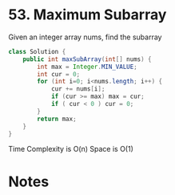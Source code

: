 # 53. Maximum Subarray

Given an integer array nums, find the
subarray

```java
class Solution {
    public int maxSubArray(int[] nums) {
        int max = Integer.MIN_VALUE;
        int cur = 0;
        for (int i=0; i<nums.length; i++) {
            cur += nums[i];
            if (cur >= max) max = cur;
            if ( cur < 0 ) cur = 0; 
        }
        return max;
    }
}
```

Time Complexity is O(n) Space is O(1)

# Notes

